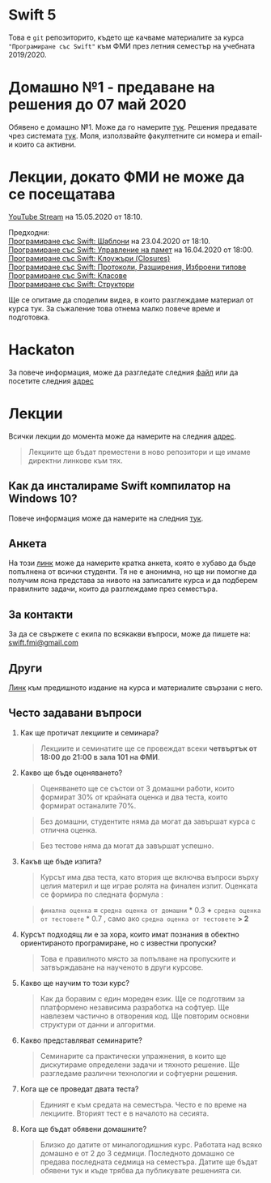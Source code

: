 # Swift 5

Това е `git` репозиторито, където ще качваме материалите за курса `"Програмиране със Swift"` към ФМИ през летния семестър на учебната 2019/2020.

# Домашно №1 - предаване на решения до 07 май 2020

Обявено е домашно №1. Може да го намерите [тук](homework/Swift-Домашно-1.md).
Решения предавате чрез системата [тук](https://swiftfmi.apposestudio.com).
Моля, използвайте факултетните си номера и email-и които са активни.

# Лекции, докато ФМИ не може да се посещатава

[YouTube Stream](https://youtu.be/qhT0b7D0TY4) на 15.05.2020 от 18:10.


Предходни:  
[Програмиране със Swift: Шаблони](https://youtu.be/vSIbhH9OYxE) на 23.04.2020 от 18:10.  
[Програмиране със Swift: Управление на памет](https://youtu.be/7yquCtt6fsw) на 16.04.2020 от 18:00.  
[Програмиране със Swift: Клоужъри (Closures)](https://youtu.be/h0G21LmUoPc)  
[Програмиране със Swift: Протоколи, Разширения, Изброени типове](https://youtu.be/_qTlOYqaYZ4)  
[Програмиране със Swift: Класове](https://youtu.be/uA78R2F39DQ)  
[Програмиране със Swift: Структори](https://youtu.be/EbAJvNI_-CM)  

Ще се опитаме да споделим видеа, в които разглеждаме материал от курса тук. За съжаление това отнема малко повече време и подготовка.

# Hackaton

За повече информация, може да разгледате следния [файл](Games.js_Hackathon.pdf) или да посетите следния [адрес](https://gamesjs.org/) 

# Лекции

Всички лекции до момента може да намерите на следния [адрес](https://github.com/SwiftFMI/SwiftLectures/).

> Лекциите ще бъдат преместени в ново репозитори и ще имаме директни линкове към тях.

## Как да инсталираме Swift компилатор на Windows 10?

Повече информация може да намерите на следния [тук](How_to_install_Swift5_on_Windows10.md).

## Анкета

На този [линк](https://forms.gle/L2RHjMDdicSm7t8t7) може да намерите кратка анкета, която е хубаво да бъде попълнена от всички студенти. Тя не е анонимна, но ще ни помогне да получим ясна представа за нивото на записалите курса и да подберем правилните задачи, които да разглеждаме през семестъра.

## За контакти

За да се свържете с екипа по всякакви въпроси, може да пишете на:
swift.fmi@gmail.com

## Други

[Линк](https://github.com/SwiftFMI/swift_2018_2019) към предишното издание на курса и материалите свързани с него.

## Често задавани въпроси

1. Как ще протичат лекциите и семинара?
	
	> Лекциите и семинатите ще се провеждат всеки __четвъртък от 18:00 до 21:00 в зала 101 на ФМИ__.

2. Какво ще бъде оценяването?
	
	> Оценяването ще се състои от 3 домашни работи, които формират 30% от крайната оценка и два теста, които формират останалите 70%.
	
	> Без домашни, студентите няма да могат да завършат курса с отлична оценка. 
	
	> Без тестове няма да могат да завършат успешно.

3. Какъв ще бъде изпита?
	
	> Курсът има два теста, като втория ще включва въпроси върху целия материл и ще играе ролята на финален изпит. Оценката се формира по следната формула :
		
	> `финална оценка` __=__ `средна оценка от домашни` * 0.3 __+__ `средна оценка от тестовете` * 0.7 , само ако  `средна оценка от тестовете` __> 2__

4. Курсът подходящ ли е за хора, които имат познания в обектно ориентираното програмиране, но с известни пропуски?
	> Това е правилното място за попълване на пропуските и затвърждаване на наученото в други курсове.

5. Какво ще научим то този курс?
	> Как да боравим с един мореден език. Ще се подготвим за платформено независима разработка на софтуер. Ще навлезем частично в отворения код. Ще повторим основни структури от данни и алгоритми.

6. Какво представляват семинарите?
	> Семинарите са практически упражнения, в които ще дискутираме определени задачи и тяхното решение. Ще разгледаме различни технологии и софтуерни решения.

7. Кога ще се проведат двата теста?
	> Единият е към средата на семестъра. Често е по време на лекциите. Вторият тест е в началото на сесията.
	
8. Кога ще бъдат обявени домашните?
	> Близко до датите от миналогодишния курс. Работата над всяко домашно е от 2 до 3 седмици. Последното домашно се предава последната седмица на семестъра. Датите ще бъдат обявени тук и къде трябва да публикувате решенията си.
	
